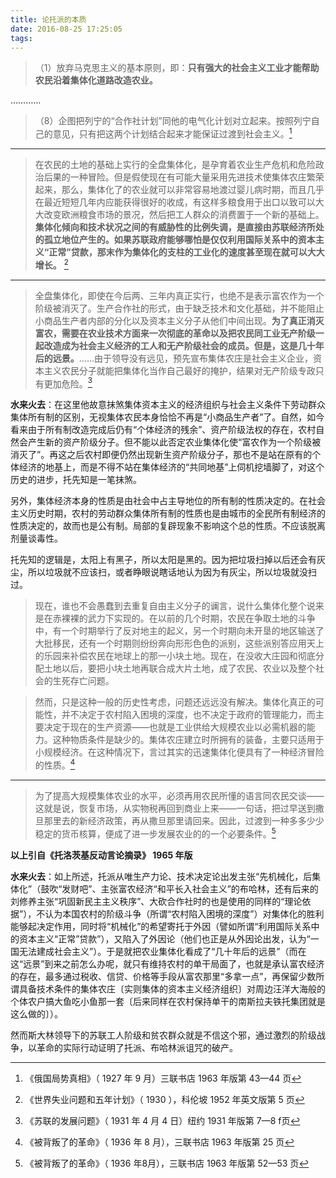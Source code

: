 ```yaml
---
title: 论托派的本质
date: 2016-08-25 17:25:05
tags: 
---
```

>（1）放弃马克思主义的基本原则，即：**只有强大的社会主义工业才能帮助农民沿着集体化道路改造农业。**

…………

>（8）企图把列宁的“合作社计划”同他的电气化计划对立起来。按照列宁自己的意见，只有把这两个计划结合起来才能保证过渡到社会主义。[^1]

---

>在农民的土地的基础上实行的全盘集体化，是孕育着农业生产危机和危险政治后果的一种冒险。但是假使现在有可能大量采用先进技术使集体农庄繁荣起来，那么，集体化了的农业就可以非常容易地渡过婴儿病时期，而且几乎在最近短短几年内应能获得很好的收成，有这样多粮食用于出口以致可以大大改变欧洲粮食市场的景况，然后把工人群众的消费置于一个新的基础上。**集体化倾向和技术状况之间的有威胁性的比例失调，是直接由苏联经济所处的孤立地位产生的。如果苏联政府能够哪怕是仅仅利用国际关系中的资本主义“正常”贷款，那末作为集体化的支柱的工业化的速度甚至现在就可以大大增长。** [^2]

---

>全盘集体化，即使在今后两、三年内真正实行，也绝不是表示富农作为一个阶级被消灭了。生产合作社的形式，由于缺乏技术和文化基础，并不能阻止小商品生产者内部的分化以及资本主义分子从他们中间出现。**为了真正消灭富农，需要在农业技术方面来一次彻底的革命以及把农民同工业无产阶级一起改造成为社会主义经济的工人和无产阶级社会的成员。但是，这是几十年后的远景。**……由于领导没有远见，预先宣布集体农庄是社会主义企业，资本主义农民分子就能把集体化当作自己最好的掩护，结果对无产阶级专政只有更加危险。[^3]



**水来火去**：在这里他故意抹煞集体资本主义的经济组织与社会主义条件下劳动群众集体所有制的区别，无视集体农民本身恰恰不再是“小商品生产者”了。自然，如今看来由于所有制改造完成后仍有“个体经济的残余”、资产阶级法权的存在，农村自然会产生新的资产阶级分子。但不能以此否定农业集体化使“富农作为一个阶级被消灭了”。再这之后农村即便仍然出现新生资产阶级分子，那也不是站在原有的个体经济的地基上，而是不得不站在集体经济的“共同地基”上伺机挖墙脚了，对这个历史的进步，托先知是一笔抹煞。

另外，集体经济本身的性质是由社会中占主导地位的所有制的性质决定的。在社会主义历史时期，农村的劳动群众集体所有制的性质也是由城市的全民所有制经济的性质决定的，故而也是公有制。局部的复辟现象不影响这个总的性质。不应该脱离剂量谈毒性。

托先知的逻辑是，太阳上有黑子，所以太阳是黑的。因为把垃圾扫掉以后还会有灰尘，所以垃圾就不应该扫，或者睁眼说瞎话地认为因为有灰尘，所以垃圾就没扫过。


>现在，谁也不会愚蠢到去重复自由主义分子的谰言，说什么集体化整个说来是在赤裸裸的武力下实现的。在以前的几个时期，农民在争取土地的斗争中，有一个时期举行了反对地主的起义，另一个时期向未开垦的地区输送了大批移民，还有一个时期则纷纷奔向形形色色的派别，这些派别答应用天上的乐园来补偿农民在地球上的那一小块土地。现在，在没收大庄园和彻底分配土地以后，要把小块土地再联合成大片土地，成了农民、农业以及整个社会的生死存亡问题。

>然而，只是这种一般的历史性考虑，问题还远远没有解决。集体化真正的可能性，并不决定于农村陷入困境的深度，也不决定于政府的管理能力，而主要决定于现在的生产资源——也就是工业供给大规模农业以必需机器的能力。这种物质条件是缺少的。集体农庄建立时所拥有的装备，主要只适用于小规模经济。在这种情况下，言过其实的迅速集体化便具有了一种经济冒险的性质。[^4]

---

>为了提高大规模集体农业的水平，必须再用农民所懂的语言同农民交谈——这就是说，恢复市场，从实物税再回到商业上来——一句话，把过早送到撒旦那里去的新经济政策，再从撒旦那里请回来。因此，过渡到一种多多少少稳定的货币核算，便成了进一步发展农业的的一个必要条件。[^5]

**以上引自《托洛茨基反动言论摘录》 1965 年版**

**水来火去**：如上所述，托派从唯生产力论、技术决定论出发主张“先机械化，后集体化”（鼓吹“发财吧”、主张富农经济“和平长入社会主义”的布哈林，还有后来的刘修养主张“巩固新民主主义秩序”、大砍合作社时的也是使用的同样的“理论依据”），不认为本国农村的阶级斗争（所谓“农村陷入困境的深度”）对集体化的胜利能够起决定作用，同时将“机械化”的希望寄托于外因（譬如所谓“利用国际关系中的资本主义“正常”贷款”），又陷入了外因论（他们也正是从外因论出发，认为“一国无法建成社会主义”）。于是就把农业集体化看成了“几十年后的远景”（而在这“远景”到来之前怎么办呢，就只有维持农村的单干局面了，也就是承认富农经济的存在，最多通过税收、信贷、价格等手段从富农那里“多拿一点”，再保留少数所谓具备技术条件的集体农庄〔实则集体的资本主义经济组织〕对周边汪洋大海般的个体农户搞大鱼吃小鱼那一套〔后来同样在农村保持单干的南斯拉夫铁托集团就是这么做的〕）。

然而斯大林领导下的苏联工人阶级和贫农群众就是不信这个邪，通过激烈的阶级战争，以革命的实际行动证明了托派、布哈林派诅咒的破产。

[^1]: 《俄国局势真相》（ 1927 年 9 月）三联书店 1963 年版第 43—44 页

[^2]: 《世界失业问题和五年计划》（ 1930 ），科伦坡 1952 年英文版第 5 页

[^3]: 《苏联的发展问题》（ 1931 年 4 月 4 日）纽约 1931 年版第 7—8 f页

[^4]: 《被背叛了的革命》（ 1936 年 8 月），三联书店 1963 年版第 25 页

[^5]: 《被背叛了的革命》（ 1936 年8月），三联书店 1963 年版第 52—53 页
